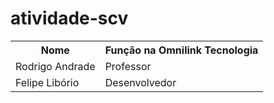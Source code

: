 # atividade-scv

<table>
  <tr>
    <th>Nome</th>
    <th>Fun&ccedil;&atilde;o na Omnilink Tecnologia</th>
  </tr>
  <tr>
    <td>Rodrigo Andrade</td>
    <td>Professor</td>
  </tr>
  <tr>
    <td>Felipe Libório</td>
    <td>Desenvolvedor</td>
  </tr>
</table>